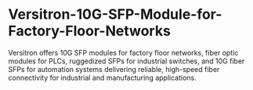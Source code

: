 # Versitron-10G-SFP-Module-for-Factory-Floor-Networks
Versitron offers 10G SFP modules for factory floor networks, fiber optic modules for PLCs, ruggedized SFPs for industrial switches, and 10G fiber SFPs for automation systems delivering reliable, high-speed fiber connectivity for industrial and manufacturing applications.
